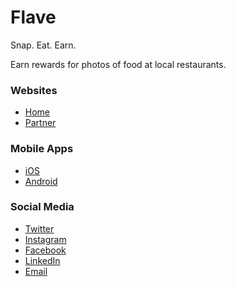 # Flave

Snap. Eat. Earn.

Earn rewards for photos of food at local restaurants.

### Websites
- [Home](https://flave.app/)
- [Partner](https://partner.flave.app)

### Mobile Apps
- [iOS](https://apps.apple.com/us/app/flave-app/id1485077249)
- [Android](https://play.google.com/store/apps/details?id=com.flave.android)

### Social Media
- [Twitter](https://twitter.com/FlaveApp)
- [Instagram](https://www.instagram.com/flaveapp)
- [Facebook](https://www.facebook.com/FlaveApp)
- [LinkedIn](https://www.linkedin.com/company/flaveapp)
- [Email](mailto:info@flave.app)
